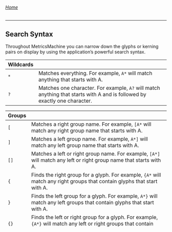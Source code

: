 ###### [Home](index.html)

---

## Search Syntax

Throughout MetricsMachine you can narrow down the glyphs or kerning pairs on display by using the application’s powerful search syntax.

Wildcards | |
---|---
`*` | Matches everything. For example, `A*` will match anything that starts with A. 
`?` | Matches one character. For example, `A?` will match anything that starts with A and is followed by exactly one character. 

Groups | |
---|---
`[` | Matches a right group name. For example, `[A*` will match any right group name that starts with A.
`]` | Matches a left group name. For example, `A*]` will match any left group name that starts with A.
`[]` | Matches a left or right group name. For example, `[A*]` will match any left or right group name that starts with A.
`{` | Finds the right group for a glyph. For example, `{A*` will match any right groups that contain glyphs that start with A.
`}` | Finds the left group for a glyph. For example, `A*}` will match any left groups that contain glyphs that start with A.
`{}` | Finds the left or right group for a glyph. For example, `{A*}` will match any left or right groups that contain glyphs that start with A.
`()` | Matches a reference group name. For example, `(A*)` will match any reference group name that starts with A.

#### Operators
Operators allow you to combine two or more sub-patterns to create intersections, unions or exclusions.

Operators | |
---|---
`and` | Creates an intersection of two sub-patterns. For example, `A* and *.alt` will give you anything starting with A and ending with .alt.
`or` | Creates a union of two patterns. For example, `A* or *.alt` will give you anything starting with A or ending with .alt.
`not` | Excludes something from a pattern. For example, `A* not *.alt` will give you anything starting with A but not anything ending with .alt.

### Kerning Pairs

When searching a list of kerning pairs you have some additional options. Searches as described above will work, but you can also search for specific pairs by using a comma as a separator. For example, if you search for `A*` you will get all pairs that contain a glyph name that starts with an A on either the left or the right. If you search for `A*, B*` you will get all pairs that contain a glyph name starting with A on the left and a glyph name starting with a B on the right. In addition to these, several variables exist for matching types of pair members.

Search | |
---|---
`all` | Matches everything.
`group` | Matches any group.
`glyph` | Matches any glyph.
`exception` |  Matches any exception.
  
For example, `A*, all` matches all pairs that have a glyph name on the left that starts with an A.

---

###### [Next: Scripting](scripting.html)